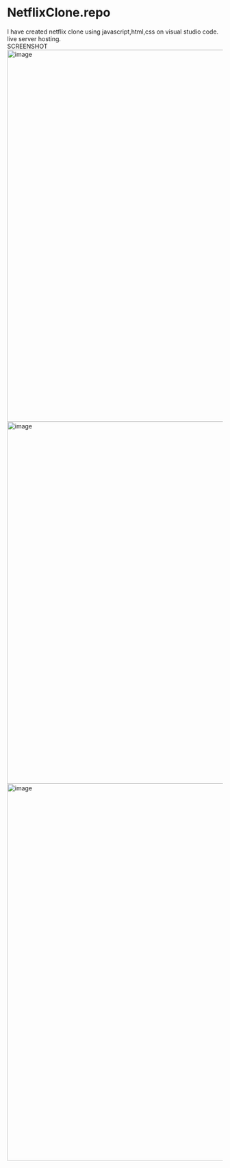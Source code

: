 # NetflixClone.repo
I have created netflix clone using javascript,html,css on visual studio code. live server hosting.<br>
SCREENSHOT
<img width="1920" height="868" alt="image" src="https://github.com/user-attachments/assets/ff0393e5-ca3c-4247-9251-8a1fea7fbf9a" />
<img width="1920" height="845" alt="image" src="https://github.com/user-attachments/assets/930f4f99-99ce-49b1-9c6d-68b36b91672b" />
<img width="1920" height="880" alt="image" src="https://github.com/user-attachments/assets/ccf386f8-9f7b-4bb0-9273-56aad6951b89" />

